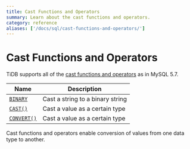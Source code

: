 ```yaml
---
title: Cast Functions and Operators
summary: Learn about the cast functions and operators.
category: reference
aliases: ['/docs/sql/cast-functions-and-operators/']
---
```


# Cast Functions and Operators

TiDB supports all of the [cast functions and operators](https://dev.mysql.com/doc/refman/5.7/en/cast-functions.html) as in MySQL 5.7.

| Name                                     | Description                      |
| ---------------------------------------- | -------------------------------- |
| [`BINARY`](https://dev.mysql.com/doc/refman/5.7/en/cast-functions.html#operator_binary) | Cast a string to a binary string |
| [`CAST()`](https://dev.mysql.com/doc/refman/5.7/en/cast-functions.html#function_cast) | Cast a value as a certain type   |
| [`CONVERT()`](https://dev.mysql.com/doc/refman/5.7/en/cast-functions.html#function_convert) | Cast a value as a certain type   |

Cast functions and operators enable conversion of values from one data type to another.

